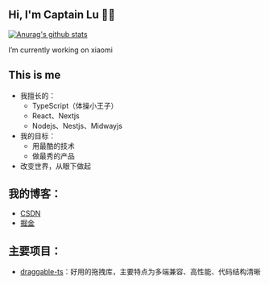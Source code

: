 ## Hi, I'm Captain Lu 👨‍💻‍

[![Anurag's github stats](https://github-readme-stats.vercel.app/api?username=0-Captain)](https://github.com/anuraghazra/github-readme-stats)

I’m currently working on xiaomi

## This is me

- 我擅长的：
  - TypeScript（体操小王子）
  - React、Nextjs
  - Nodejs、Nestjs、Midwayjs
- 我的目标：
  - 用最酷的技术
  - 做最秀的产品
- 改变世界，从眼下做起

## 我的博客：
- [CSDN](https://blog.csdn.net/qq_39807732)
- [掘金](https://juejin.cn/user/3747568538364318)

## 主要项目：
- [draggable-ts](https://github.com/0-Captain/draggable-ts)：好用的拖拽库，主要特点为多端兼容、高性能、代码结构清晰

